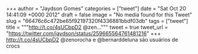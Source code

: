 
+++
author = "Jaydson Gomes"
categories = ["tweet"]
date = "Sat Oct 20 14:41:09 +0000 2012"
draft = false
image = "No media found for this Tweet"
slug = "66476c6c472be65f92197320f4336881bbdf03db"
tags = ["tweet"]
title = """http://t.co/4sUCbpD2 @zen..."""
tweet = true
tweet_url = "https://twitter.com/jaydson/status/259665564761481216"
+++
http://t.co/4sUCbpD2 @zenorocha e @bernarddeluna são usuários de crocs
